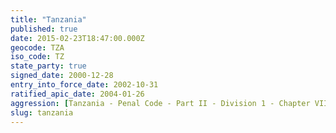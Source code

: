 ```yaml
---
title: "Tanzania"
published: true
date: 2015-02-23T18:47:00.000Z
geocode: TZA
iso_code: TZ
state_party: true
signed_date: 2000-12-28
entry_into_force_date: 2002-10-31
ratified_apic_date: 2004-01-26
aggression: [Tanzania - Penal Code - Part II - Division 1 - Chapter VII - Article 43](https://iccdb.hrlc.net/data/doc/393/keyword/1/)
slug: tanzania
---
```

